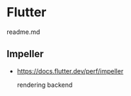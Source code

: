 # Flutter

readme.md

## Impeller

*   https://docs.flutter.dev/perf/impeller

    rendering backend